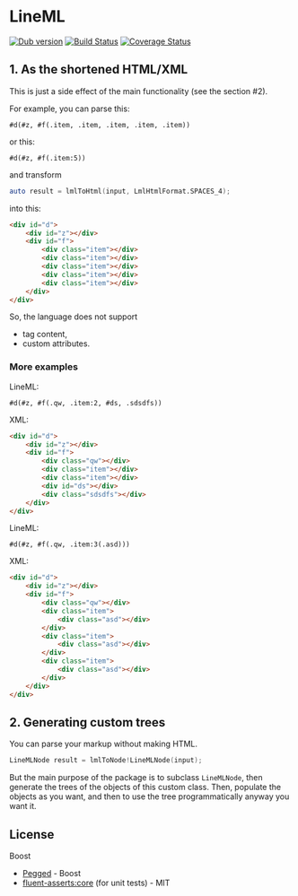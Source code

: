 # LineML

[![Dub version](https://img.shields.io/dub/v/lineml.svg)](https://code.dlang.org/packages/lineml)
[![Build Status](https://travis-ci.org/georgy7/lineml.svg?branch=master)](https://travis-ci.org/georgy7/lineml)
[![Coverage Status](https://coveralls.io/repos/github/georgy7/lineml/badge.svg?branch=master)](https://coveralls.io/github/georgy7/lineml?branch=master)

## 1. As the shortened HTML/XML

This is just a side effect of the main functionality (see the section #2).

For example, you can parse this:

```
#d(#z, #f(.item, .item, .item, .item, .item))
```

or this:

```
#d(#z, #f(.item:5))
```

and transform

```d
auto result = lmlToHtml(input, LmlHtmlFormat.SPACES_4);
```

into this:

```html
<div id="d">
    <div id="z"></div>
    <div id="f">
        <div class="item"></div>
        <div class="item"></div>
        <div class="item"></div>
        <div class="item"></div>
        <div class="item"></div>
    </div>
</div>
```

So, the language does not support

* tag content,
* custom attributes.

### More examples

LineML:

```
#d(#z, #f(.qw, .item:2, #ds, .sdsdfs))
```

XML:

```html
<div id="d">
    <div id="z"></div>
    <div id="f">
        <div class="qw"></div>
        <div class="item"></div>
        <div class="item"></div>
        <div id="ds"></div>
        <div class="sdsdfs"></div>
    </div>
</div>
```

LineML:

```
#d(#z, #f(.qw, .item:3(.asd)))
```

XML:

```html
<div id="d">
    <div id="z"></div>
    <div id="f">
        <div class="qw"></div>
        <div class="item">
            <div class="asd"></div>
        </div>
        <div class="item">
            <div class="asd"></div>
        </div>
        <div class="item">
            <div class="asd"></div>
        </div>
    </div>
</div>
```

## 2. Generating custom trees

You can parse your markup without making HTML.

```d
LineMLNode result = lmlToNode!LineMLNode(input);
```

But the main purpose of the package is to subclass `LineMLNode`, then generate the trees of the objects
of this custom class. Then, populate the objects as you want,
and then to use the tree programmatically anyway you want it.

## License

Boost

* [Pegged](http://code.dlang.org/packages/pegged) - Boost 
* [fluent-asserts:core](http://code.dlang.org/packages/fluent-asserts%3Acore) (for unit tests) - MIT


